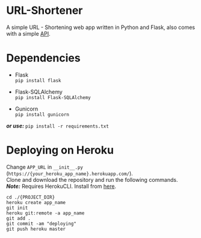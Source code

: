 # URL-Shortener
  A simple URL - Shortening web app written in Python and Flask, also comes with a simple [API](https://min-me.herokuapp.com/api).

# Dependencies
  - Flask\
  ```pip install flask```

  - Flask-SQLAlchemy\
  ```pip install Flask-SQLAlchemy```
  
  - Gunicorn\
  ```pip install gunicorn```
  
  <b><i>or use: </b></i> ```pip install -r requirements.txt```

# Deploying on Heroku
Change ```APP_URL``` in ```__init__.py``` (```https://{your_heroku_app_name}.herokuapp.com/```).\
Clone and download the repository and run the following commands.\
<b><i>Note:</b></i> Requires HerokuCLI. Install from [here](https://devcenter.heroku.com/articles/heroku-cli#download-and-install).
```
cd ./{PROJECT_DIR}
heroku create app_name
git init
heroku git:remote -a app_name
git add .
git commit -am "deploying"
git push heroku master
```
